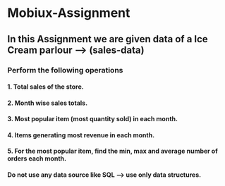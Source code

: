 # Mobiux-Assignment

## In this Assignment we are given data of a Ice Cream parlour --> (sales-data)

### Perform the following operations

#### 1. Total sales of the store.
#### 2. Month wise sales totals.
#### 3. Most popular item (most quantity sold) in each month.
#### 4. Items generating most revenue in each month.
#### 5. For the most popular item, find the min, max and average number of orders each month.

#### Do not use any data source like SQL --> use only data structures. 
